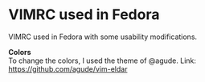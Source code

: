 <h1>VIMRC used in Fedora</h2>

VIMRC used in Fedora with some usability modifications.

**Colors**
<br>
To change the colors, I used the theme of @agude. 
Link: https://github.com/agude/vim-eldar

